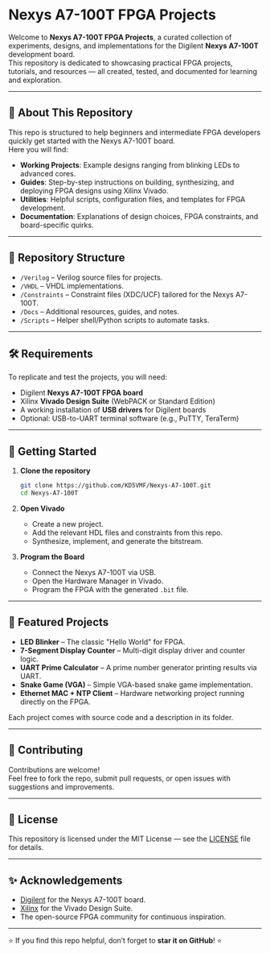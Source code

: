 
# Nexys A7-100T FPGA Projects

Welcome to **Nexys A7-100T FPGA Projects**, a curated collection of experiments, designs, and implementations for the Digilent **Nexys A7-100T** development board.  
This repository is dedicated to showcasing practical FPGA projects, tutorials, and resources — all created, tested, and documented for learning and exploration.

---

## 🚀 About This Repository

This repo is structured to help beginners and intermediate FPGA developers quickly get started with the Nexys A7-100T board.  
Here you will find:

- **Working Projects**: Example designs ranging from blinking LEDs to advanced cores.  
- **Guides**: Step-by-step instructions on building, synthesizing, and deploying FPGA designs using Xilinx Vivado.  
- **Utilities**: Helpful scripts, configuration files, and templates for FPGA development.  
- **Documentation**: Explanations of design choices, FPGA constraints, and board-specific quirks.

---

## 📂 Repository Structure

- `/Verilog` – Verilog source files for projects.  
- `/VHDL` – VHDL implementations.  
- `/Constraints` – Constraint files (XDC/UCF) tailored for the Nexys A7-100T.  
- `/Docs` – Additional resources, guides, and notes.  
- `/Scripts` – Helper shell/Python scripts to automate tasks.  

---

## 🛠 Requirements

To replicate and test the projects, you will need:

- Digilent **Nexys A7-100T FPGA board**  
- Xilinx **Vivado Design Suite** (WebPACK or Standard Edition)  
- A working installation of **USB drivers** for Digilent boards  
- Optional: USB-to-UART terminal software (e.g., PuTTY, TeraTerm)

---

## 📖 Getting Started

1. **Clone the repository**  
   ```bash
   git clone https://github.com/KD5VMF/Nexys-A7-100T.git
   cd Nexys-A7-100T
   ```

2. **Open Vivado**  
   - Create a new project.  
   - Add the relevant HDL files and constraints from this repo.  
   - Synthesize, implement, and generate the bitstream.  

3. **Program the Board**  
   - Connect the Nexys A7-100T via USB.  
   - Open the Hardware Manager in Vivado.  
   - Program the FPGA with the generated `.bit` file.  

---

## 🌟 Featured Projects

- **LED Blinker** – The classic "Hello World" for FPGA.  
- **7-Segment Display Counter** – Multi-digit display driver and counter logic.  
- **UART Prime Calculator** – A prime number generator printing results via UART.  
- **Snake Game (VGA)** – Simple VGA-based snake game implementation.  
- **Ethernet MAC + NTP Client** – Hardware networking project running directly on the FPGA.  

Each project comes with source code and a description in its folder.

---

## 🤝 Contributing

Contributions are welcome!  
Feel free to fork the repo, submit pull requests, or open issues with suggestions and improvements.

---

## 📜 License

This repository is licensed under the MIT License — see the [LICENSE](LICENSE) file for details.

---

## ✨ Acknowledgements

- [Digilent](https://digilent.com) for the Nexys A7-100T board.  
- [Xilinx](https://www.xilinx.com) for the Vivado Design Suite.  
- The open-source FPGA community for continuous inspiration.  

---

⭐ If you find this repo helpful, don’t forget to **star it on GitHub**! ⭐

